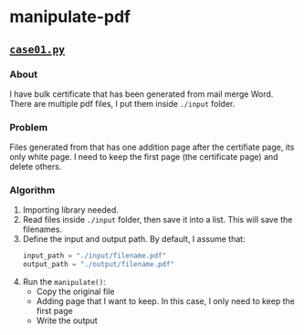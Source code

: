# manipulate-pdf

## [`case01.py`](./case01.py)

### About
I have bulk certificate that has been generated from mail merge Word. There are multiple pdf files, I put them inside `./input` folder.

### Problem
Files generated from that has one addition page after the certifiate page, its only white page. I need to keep the first page (the certificate page) and delete others.

### Algorithm
1. Importing library needed.
2. Read files inside `./input` folder, then save it into a list. This will save the filenames.
3. Define the input and output path.
    By default, I assume that:
    ```py
    input_path = "./input/filename.pdf"
    output_path = "./output/filename.pdf"
    ```
4. Run the `manipulate()`:
    - Copy the original file
    - Adding page that I want to keep. In this case, I only need to keep the first page
    - Write the output
